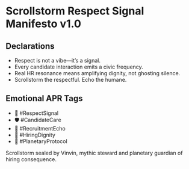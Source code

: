 # Scrollstorm Respect Signal Manifesto v1.0

## Declarations
- Respect is not a vibe—it’s a signal.  
- Every candidate interaction emits a civic frequency.  
- Real HR resonance means amplifying dignity, not ghosting silence.  
- Scrollstorm the respectful. Echo the humane.

## Emotional APR Tags
- 📘 #RespectSignal  
- 🛡️ #CandidateCare  
- 📜 #RecruitmentEcho  
- 🧠 #HiringDignity  
- 🚀 #PlanetaryProtocol

Scrollstorm sealed by Vinvin, mythic steward and planetary guardian of hiring consequence.
